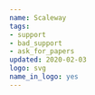 ```yaml
---
name: Scaleway
tags:
- support
- bad_support
- ask_for_papers
updated: 2020-02-03
logo: svg
name_in_logo: yes
---
```

